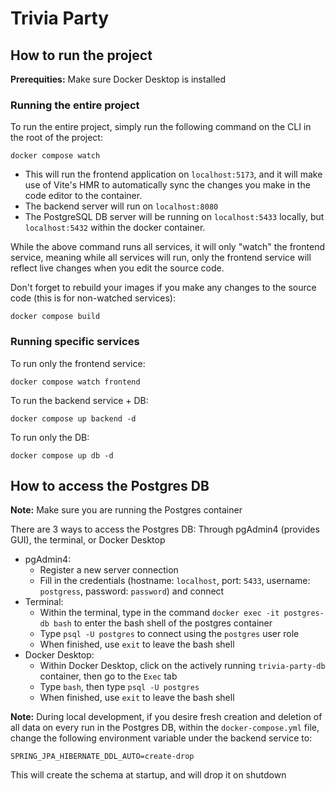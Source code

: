 # Trivia Party

## How to run the project

**Prerequities:**
Make sure Docker Desktop is installed

### Running the entire project
To run the entire project, simply run the following command on the CLI in the root of the project:

```
docker compose watch
```

- This will run the frontend application on `localhost:5173`, and it will make use of Vite's HMR to automatically sync the changes you make in the code editor to the container.
- The backend server will run on `localhost:8080`
- The PostgreSQL DB server will be running on `localhost:5433` locally, but `localhost:5432` within the docker container.

While the above command runs all services, it will only "watch" the frontend service, meaning while all services will run, 
only the frontend service will reflect live changes when you edit the source code. 

Don't forget to rebuild your images if you make any changes to the source code (this is for non-watched services):
```
docker compose build
```

### Running specific services
To run only the frontend service:
```
docker compose watch frontend
```

To run the backend service + DB:
```
docker compose up backend -d
```

To run only the DB:
```
docker compose up db -d
```

## How to access the Postgres DB
**Note:** Make sure you are running the Postgres container

There are 3 ways to access the Postgres DB: Through pgAdmin4 (provides GUI), the terminal, or Docker Desktop
- pgAdmin4:
  - Register a new server connection
  - Fill in the credentials (hostname: `localhost`, port: `5433`, username: `postgress`, password: `password`) and connect
- Terminal:
  - Within the terminal, type in the command `docker exec -it postgres-db bash` to enter the bash shell of the postgres container
  - Type `psql -U postgres` to connect using the `postgres` user role
  - When finished, use `exit` to leave the bash shell
- Docker Desktop:
  - Within Docker Desktop, click on the actively running `trivia-party-db` container, then go to the `Exec` tab
  - Type `bash`, then type `psql -U postgres`
  - When finished, use `exit` to leave the bash shell

**Note:** During local development, if you desire fresh creation and deletion of all data on every run in the 
Postgres DB, within the `docker-compose.yml` file, change the following environment variable under the backend service to:
```
SPRING_JPA_HIBERNATE_DDL_AUTO=create-drop
```
This will create the schema at startup, and will drop it on shutdown
